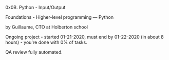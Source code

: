 0x0B. Python - Input/Output


 Foundations - Higher-level programming ― Python

 by Guillaume, CTO at Holberton school

 Ongoing project - started 01-21-2020, must end by 01-22-2020 (in about 8 hours) - you're done with 0% of tasks.

 QA review fully automated.
